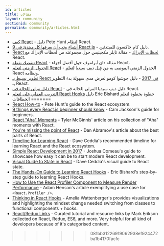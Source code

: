 ```yaml
---
id: articles
title: مقالات
layout: community
sectionid: community
permalink: community/articles.html
---
```


- [كيف React](https://github.com/petehunt/react-howto) - دليل Pete Hunt لنظام React.
- [9 أشياء يجب أن يعرفها كل مبتدئ في React.js](https://camjackson.net/post/9-things-every-reactjs-beginner-should-know) - دليل كام جاكسون للمبتدئين.
- [React لحظات الإدراك](https://tylermcginnis.com/react-aha-moments/) - مقالة تايلر مكجينيس حول مجموعته من لحظات الإدراك مع React.
- [تنقصك نقطة React](https://medium.com/@dan_abramov/youre-missing-the-point-of-react-a20e34a51e1a) - مقالة دان أبراموف حول أفضل أجزاء React.
- [الجدول الزمني لتعلم React](https://daveceddia.com/timeline-for-learning-react/) - الجدول الزمني الموصى به من قِبل ديف سيديا لتعلم React ونظامه.
- [تطوير بسيط بـ React في 2017](https://hackernoon.com/simple-react-development-in-2017-113bd563691f) - دليل جوشوا كومو لعرض مدى سهولة بدء التطوير بـ React.
- [دليل مرئي للحالة في React](https://daveceddia.com/visual-guide-to-state-in-react/) - دليل ديف سيديا المرئي للحالة في React.
- [التدريب العملي على لتعلم React Hooks](https://www.telerik.com/kendo-react-ui/react-hooks-guide/) دليل Eric Bishard خطوة بخطوة لتعلم الخطافات
=======
- [React How-to](https://github.com/petehunt/react-howto) - Pete Hunt's guide to the React ecosystem.
- [9 things every React.js beginner should know](https://camjackson.net/post/9-things-every-reactjs-beginner-should-know) - Cam Jackson's guide for beginners.
- [React "Aha" Moments](https://tylermcginnis.com/react-aha-moments/) - Tyler McGinnis' article on his collection of "Aha" moments with React.
- [You're missing the point of React](https://medium.com/@dan_abramov/youre-missing-the-point-of-react-a20e34a51e1a) - Dan Abramov's article about the best parts of React.
- [Timeline for Learning React](https://daveceddia.com/timeline-for-learning-react/) - Dave Ceddia's recommended timeline for learning React and the React ecosystem.
- [Simple React Development in 2017](https://hackernoon.com/simple-react-development-in-2017-113bd563691f) - Joshua Comeau's guide to showcase how easy it can be to start modern React development.
- [Visual Guide to State in React](https://daveceddia.com/visual-guide-to-state-in-react/) - Dave Ceddia's visual guide to React state.
- [The Hands-On Guide to Learning React Hooks](https://www.telerik.com/kendo-react-ui/react-hooks-guide/) - Eric Bishard's step-by-step guide to learning React Hooks.
- [How to Use the React Profiler Component to Measure Render Performance](https://medium.com/@adamhenson/how-to-use-the-react-profiler-component-to-measure-performance-improvements-from-hooks-d43b7092d7a8) - Adam Henson's article exemplifying a use case for `<React.Profiler />`.
- [Thinking in React Hooks](https://wattenberger.com/blog/react-hooks) - Amelia Wattenberger's provides visualizations and highlighting the mindset change needed switching from classes to functional components + hooks.
- [React/Redux Links](https://github.com/markerikson/react-redux-links) - Curated tutorial and resource links by Mark Erikson collected on React, Redux, ES6, and more. Very helpful for all kind of developers because of it's categorised content.
>>>>>>> 081bb31226919062938ef924472ba1b4170facfc
